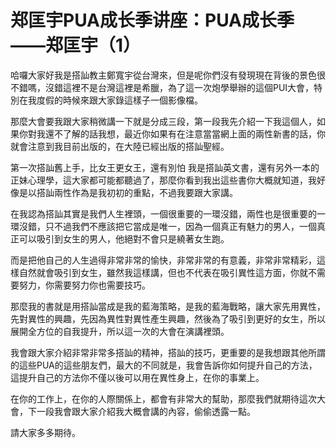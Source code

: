 # 郑匡宇PUA成长季讲座：PUA成长季——郑匡宇（1）

哈囉大家好我是搭訕教主鄭寬宇從台灣來，但是呢你們沒有發現現在背後的景色很不錯嗎，沒錯這裡不是台灣這裡是希臘，為了這一次炮學舉辦的這個PUI大會，特別在我度假的時候來跟大家錄這樣子一個影像檔。

那麼大會要我跟大家稍微講一下就是分成三段，第一段我先介紹一下我這個人，如果你對我還不了解的話我想，最近你如果有在注意當當網上面的兩性新書的話，你就會注意到我目前出版的，在大陸已經出版的搭訕聖經。

第一次搭訕舊上手，比女王更女王，還有別怕 我是搭訕英文書，還有另外一本的正妹心理學，這大家都可能都聽過了，那麼你看到我出這些書你大概就知道，我好像是以搭訕兩性作為是我初初的重點，不過我要跟大家講。

在我認為搭訕其實是我們人生裡頭，一個很重要的一環沒錯，兩性也是很重要的一環沒錯，只不過我們不應該把它當成是唯一，因為一個真正有魅力的男人，一個真正可以吸引到女生的男人，他絕對不會只是繞著女生跑。

而是把他自己的人生過得非常非常的愉快，非常非常的有意義，非常非常精彩，這樣自然就會吸引到女生，雖然我這樣講，但也不代表在吸引異性這方面，你就不需要努力，你需要努力你也需要技巧。

那麼我的書就是用搭訕當成是我的藍海策略，是我的藍海戰略，讓大家先用異性，先對異性的興趣，先因為異性對異性產生興趣，然後為了吸引到更好的女生，所以展開全方位的自我提升，所以這一次的大會在演講裡頭。

我會跟大家介紹非常非常多搭訕的精神，搭訕的技巧，更重要的是我想跟其他所謂的這些PUA的這些朋友們，最大的不同就是，我會告訴你如何提升自己的方法，這提升自己的方法你不僅以後可以用在異性身上，在你的事業上。

在你的工作上，在你的人際關係上，都會有非常大的幫助，那麼我們就期待這次大會，下一段我會跟大家介紹我大概會講的內容，偷偷透露一點。

請大家多多期待。